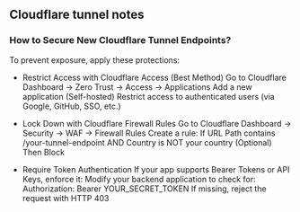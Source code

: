 ## Cloudflare tunnel notes

### How to Secure New Cloudflare Tunnel Endpoints?

To prevent exposure, apply these protections:
- Restrict Access with Cloudflare Access (Best Method)
Go to Cloudflare Dashboard → Zero Trust → Access → Applications
Add a new application (Self-hosted)
Restrict access to authenticated users (via Google, GitHub, SSO, etc.)

- Lock Down with Cloudflare Firewall Rules
Go to Cloudflare Dashboard → Security → WAF → Firewall Rules
Create a rule:
If URL Path contains /your-tunnel-endpoint
AND Country is NOT your country (Optional)
Then Block

- Require Token Authentication
If your app supports Bearer Tokens or API Keys, enforce it:
Modify your backend application to check for:
Authorization: Bearer YOUR_SECRET_TOKEN
If missing, reject the request with HTTP 403

